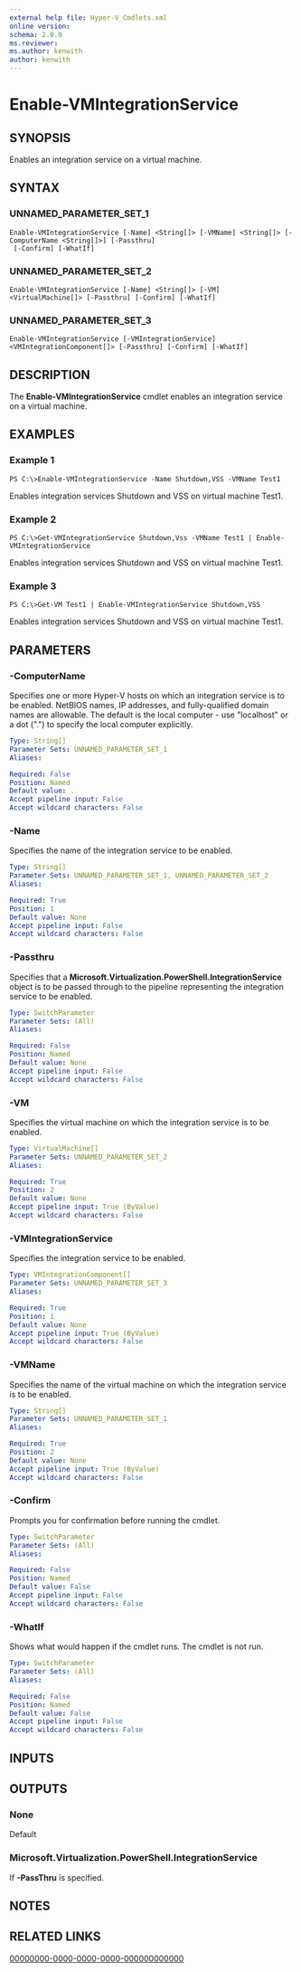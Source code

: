 ```yaml
---
external help file: Hyper-V_Cmdlets.xml
online version: 
schema: 2.0.0
ms.reviewer:
ms.author: kenwith
author: kenwith
---
```


# Enable-VMIntegrationService

## SYNOPSIS
Enables an integration service on a virtual machine.

## SYNTAX

### UNNAMED_PARAMETER_SET_1
```
Enable-VMIntegrationService [-Name] <String[]> [-VMName] <String[]> [-ComputerName <String[]>] [-Passthru]
 [-Confirm] [-WhatIf]
```

### UNNAMED_PARAMETER_SET_2
```
Enable-VMIntegrationService [-Name] <String[]> [-VM] <VirtualMachine[]> [-Passthru] [-Confirm] [-WhatIf]
```

### UNNAMED_PARAMETER_SET_3
```
Enable-VMIntegrationService [-VMIntegrationService] <VMIntegrationComponent[]> [-Passthru] [-Confirm] [-WhatIf]
```

## DESCRIPTION
The **Enable-VMIntegrationService** cmdlet enables an integration service on a virtual machine.

## EXAMPLES

### Example 1
```
PS C:\>Enable-VMIntegrationService -Name Shutdown,VSS -VMName Test1
```

Enables integration services Shutdown and VSS on virtual machine Test1.

### Example 2
```
PS C:\>Get-VMIntegrationService Shutdown,Vss -VMName Test1 | Enable-VMIntegrationService
```

Enables integration services Shutdown and VSS on virtual machine Test1.

### Example 3
```
PS C:\>Get-VM Test1 | Enable-VMIntegrationService Shutdown,VSS
```

Enables integration services Shutdown and VSS on virtual machine Test1.

## PARAMETERS

### -ComputerName
Specifies one or more Hyper-V hosts on which an integration service is to be enabled.
NetBIOS names, IP addresses, and fully-qualified domain names are allowable.
The default is the local computer - use "localhost" or a dot (".") to specify the local computer explicitly.

```yaml
Type: String[]
Parameter Sets: UNNAMED_PARAMETER_SET_1
Aliases: 

Required: False
Position: Named
Default value: .
Accept pipeline input: False
Accept wildcard characters: False
```

### -Name
Specifies the name of the integration service to be enabled.

```yaml
Type: String[]
Parameter Sets: UNNAMED_PARAMETER_SET_1, UNNAMED_PARAMETER_SET_2
Aliases: 

Required: True
Position: 1
Default value: None
Accept pipeline input: False
Accept wildcard characters: False
```

### -Passthru
Specifies that a **Microsoft.Virtualization.PowerShell.IntegrationService** object is to be passed through to the pipeline representing the integration service to be enabled.

```yaml
Type: SwitchParameter
Parameter Sets: (All)
Aliases: 

Required: False
Position: Named
Default value: None
Accept pipeline input: False
Accept wildcard characters: False
```

### -VM
Specifies the virtual machine on which the integration service is to be enabled.

```yaml
Type: VirtualMachine[]
Parameter Sets: UNNAMED_PARAMETER_SET_2
Aliases: 

Required: True
Position: 2
Default value: None
Accept pipeline input: True (ByValue)
Accept wildcard characters: False
```

### -VMIntegrationService
Specifies the integration service to be enabled.

```yaml
Type: VMIntegrationComponent[]
Parameter Sets: UNNAMED_PARAMETER_SET_3
Aliases: 

Required: True
Position: 1
Default value: None
Accept pipeline input: True (ByValue)
Accept wildcard characters: False
```

### -VMName
Specifies the name of the virtual machine on which the integration service is to be enabled.

```yaml
Type: String[]
Parameter Sets: UNNAMED_PARAMETER_SET_1
Aliases: 

Required: True
Position: 2
Default value: None
Accept pipeline input: True (ByValue)
Accept wildcard characters: False
```

### -Confirm
Prompts you for confirmation before running the cmdlet.

```yaml
Type: SwitchParameter
Parameter Sets: (All)
Aliases: 

Required: False
Position: Named
Default value: False
Accept pipeline input: False
Accept wildcard characters: False
```

### -WhatIf
Shows what would happen if the cmdlet runs.
The cmdlet is not run.

```yaml
Type: SwitchParameter
Parameter Sets: (All)
Aliases: 

Required: False
Position: Named
Default value: False
Accept pipeline input: False
Accept wildcard characters: False
```

## INPUTS

## OUTPUTS

### None
Default

### Microsoft.Virtualization.PowerShell.IntegrationService
If **-PassThru** is specified.

## NOTES

## RELATED LINKS

[00000000-0000-0000-0000-000000000000](00000000-0000-0000-0000-000000000000)

